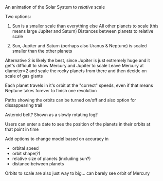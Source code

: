 An animation of the Solar System to *relative* scale

Two options:
1)  Sun is a smaller scale than everything else
    All other planets to scale (this means large Jupiter and Saturn)
    Distances between planets to relative scale

2)  Sun, Jupiter and Saturn (perhaps also Uranus & Neptune) is
    scaled smaller than the other planets

Alternative 2 is likely the best, since Jupiter is just extremely huge and it get's difficult to show Mercury and Jupiter to scale
Leave Mercury at diameter=2 and scale the rocky planets from there and then decide on scale of gas giants

Each planet travels in it's orbit at the "correct" speeds, even if that means Neptune takes forever to finish one revolution

Paths showing the orbits can be turned on/off and also option for dissappearing trail

Asteroid belt? Shown as a slowly rotating fog?

Users can enter a date to see the position of the planets in their orbits at that point in time

Add options to change model based on accuracy in
  - orbital speed
  - orbit shape(?)
  - relative size of planets (including sun?)
  - distance between planets

Orbits to scale are also just way to big... can barely see orbit of Mercury

